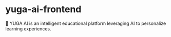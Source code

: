 # yuga-ai-frontend
🚀 YUGA AI is an intelligent educational platform leveraging AI to personalize learning experiences.
